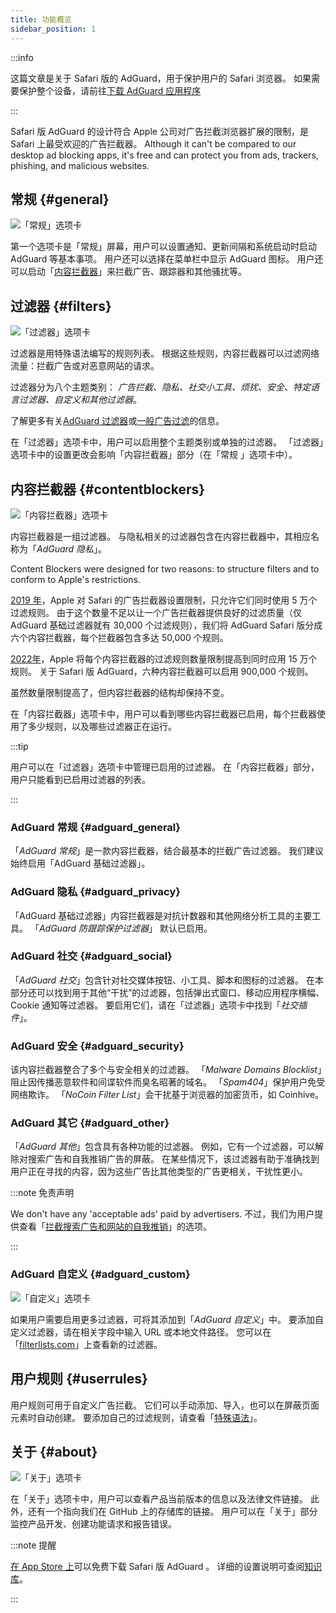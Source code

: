 ```yaml
---
title: 功能概览
sidebar_position: 1
---
```


:::info

这篇文章是关于 Safari 版的 AdGuard，用于保护用户的 Safari 浏览器。 如果需要保护整个设备，请前往[下载 AdGuard 应用程序](https://agrd.io/download-kb-adblock)

:::

Safari 版 AdGuard 的设计符合 Apple 公司对广告拦截浏览器扩展的限制，是 Safari 上最受欢迎的广告拦截器。 Although it can't be compared to our desktop ad blocking apps, it's free and can protect you from ads, trackers, phishing, and malicious websites.

## 常规 {#general}

![「常规」选项卡](https://cdn.adtidy.org/public/Adguard/Blog/AG_for_Safari_in-depth_review/General.png)

第一个选项卡是「常规」屏幕，用户可以设置通知、更新间隔和系统启动时启动 AdGuard 等基本事项。 用户还可以选择在菜单栏中显示 AdGuard 图标。 用户还可以启动「[内容拦截器](#contentblockers)」来拦截广告、跟踪器和其他骚扰等。

## 过滤器 {#filters}

![「过滤器」选项卡](https://cdn.adtidy.org/public/Adguard/Blog/AG_for_Safari_in-depth_review/Filters.png)

过滤器是用特殊语法编写的规则列表。 根据这些规则，内容拦截器可以过滤网络流量：拦截广告或对恶意网站的请求。

过滤器分为八个主题类别： *广告拦截、隐私、社交小工具、烦扰、安全、特定语言过滤器、自定义和其他过滤器*。

了解更多有关[AdGuard 过滤器](/general/ad-filtering/adguard-filters)或[一般广告过滤](/general/ad-filtering/how-ad-blocking-works)的信息。

在「过滤器」选项卡中，用户可以启用整个主题类别或单独的过滤器。 「过滤器」选项卡中的设置更改会影响「内容拦截器」部分（在「常规 」选项卡中）。

## 内容拦截器 {#contentblockers}

![「内容拦截器」选项卡](https://cdn.adtidy.org/public/Adguard/Blog/AG_for_Safari_in-depth_review/Contentblockers.png)

内容拦截器是一组过滤器。 与隐私相关的过滤器包含在内容拦截器中，其相应名称为「*AdGuard 隐私*」。

Content Blockers were designed for two reasons: to structure filters and to conform to Apple's restrictions.

[2019 年](https://adguard.com/en/blog/adguard-safari-1-5.html)，Apple 对 Safari 的广告拦截器设置限制，只允许它们同时使用 5 万个过滤规则。 由于这个数量不足以让一个广告拦截器提供良好的过滤质量（仅 AdGuard 基础过滤器就有 30,000 个过滤规则），我们将 AdGuard Safari 版分成六个内容拦截器，每个拦截器包含多达 50,000 个规则。

[2022年](https://adguard.com/en/blog/adguard-for-safari-1-11.html)，Apple 将每个内容拦截器的过滤规则数量限制提高到同时应用 15 万个规则。 关于 Safari 版 AdGuard，六种内容拦截器可以启用 900,000 个规则。

虽然数量限制提高了，但内容拦截器的结构却保持不变。

在「内容拦截器」选项卡中，用户可以看到哪些内容拦截器已启用，每个拦截器使用了多少规则，以及哪些过滤器正在运行。

:::tip

用户可以在「过滤器」选项卡中管理已启用的过滤器。 在「内容拦截器」部分，用户只能看到已启用过滤器的列表。

:::

### AdGuard 常规 {#adguard_general}

「*AdGuard 常规*」是一款内容拦截器，结合最基本的拦截广告过滤器。 我们建议始终启用「AdGuard 基础过滤器」。

### AdGuard 隐私 {#adguard_privacy}

「AdGuard 基础过滤器」内容拦截器是对抗计数器和其他网络分析工具的主要工具。 「*AdGuard 防跟踪保护过滤器*」 默认已启用。

### AdGuard 社交 {#adguard_social}

「*AdGuard 社交*」包含针对社交媒体按钮、小工具、脚本和图标的过滤器。 在本部分还可以找到用于其他“干扰”的过滤器，包括弹出式窗口、移动应用程序横幅、Cookie 通知等过滤器。 要启用它们，请在「过滤器」选项卡中找到「*社交插件*」。

### AdGuard 安全 {#adguard_security}

该内容拦截器整合了多个与安全相关的过滤器。 「*Malware Domains Blocklist*」阻止因传播恶意软件和间谍软件而臭名昭著的域名。 「*Spam404*」保护用户免受网络欺诈。 「*NoCoin Filter List*」会干扰基于浏览器的加密货币，如 Coinhive。

### AdGuard 其它 {#adguard_other}

「*AdGuard 其他*」包含具有各种功能的过滤器。 例如，它有一个过滤器，可以解除对搜索广告和自我推销广告的屏蔽。 在某些情况下，该过滤器有助于准确找到用户正在寻找的内容，因为这些广告比其他类型的广告更相关，干扰性更小。

:::note 免责声明

We don't have any 'acceptable ads' paid by advertisers. 不过，我们为用户提供查看「[拦截搜索广告和网站的自我推销](/general/ad-filtering/search-ads)」的选项。

:::

### AdGuard 自定义 {#adguard_custom}

![「自定义」选项卡](https://cdn.adtidy.org/public/Adguard/Blog/AG_for_Safari_in-depth_review/AGCustom.png)

如果用户需要启用更多过滤器，可将其添加到「*AdGuard 自定义*」中。 要添加自定义过滤器，请在相关字段中输入 URL 或本地文件路径。 您可以在「[filterlists.com](https://filterlists.com/)」上查看新的过滤器。

## 用户规则 {#userrules}

用户规则可用于自定义广告拦截。 它们可以手动添加、导入，也可以在屏蔽页面元素时自动创建。 要添加自己的过滤规则，请查看「[特殊语法](/general/ad-filtering/create-own-filters)」。

## 关于 {#about}

![「关于」选项卡](https://cdn.adtidy.org/public/Adguard/Blog/AG_for_Safari_in-depth_review/About.png)

在「关于」选项卡中，用户可以查看产品当前版本的信息以及法律文件链接。 此外，还有一个指向我们在 GitHub 上的存储库的链接。 用户可以在「关于」部分监控产品开发、创建功能请求和报告错误。

:::note 提醒

[在 App Store 上](https://apps.apple.com/app/adguard-for-safari/id1440147259)可以免费下载 Safari 版 AdGuard 。 详细的设置说明可查阅[知识库](../installation)。

:::
